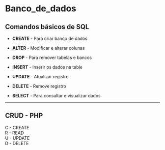 # Banco_de_dados

 ## Comandos básicos de SQL

- **CREATE** - Para criar banco de dados

- **ALTER** - Modificar e alterar colunas

- **DROP** - Para remover tabelas e bancos

- **INSERT** - Inserir os dados na table

- **UPDATE** - Atualizar registro

- **DELETE** - Remove registro

- **SELECT** - Para consultar e visualizar dados
<hr>

## CRUD - PHP
C - CREATE<br>
R - READ<br>
U - UPDATE<br>
D - DELETE<br>
